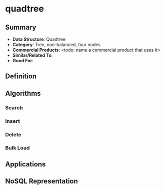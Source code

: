quadtree
========

## Summary

- **Data Structure**: Quadtree
- **Category**: Tree, non-balanced, four nodes
- **Commercial Products**: <todo: name a commercial product that uses it>
- **Similar/Related To**: <other>
- **Good For**: <geospatial things>

## Definition

<summary definition, try to include an image...>

## Algorithms

### Search

### Insert

### Delete

### Bulk Load

## Applications

### <application>

### <application>

### <application>

## NoSQL Representation
